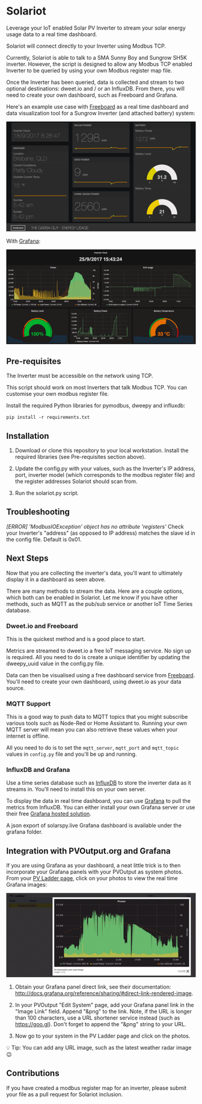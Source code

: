 # Solariot

Leverage your IoT enabled Solar PV Inverter to stream your solar energy usage
data to a real time dashboard.

Solariot will connect directly to your Inverter using Modbus TCP. 

Currently, Solariot is able to talk to a SMA Sunny Boy and Sungrow SH5K inverter. However,
the script is designed to allow any Modbus TCP enabled Inverter to be queried by
using your own Modbus register map file.

Once the Inverter has been queried, data is collected and stream to two optional
destinations: dweet.io and / or an InfluxDB. From there, you will need to create
your own dashboard, such as Freeboard and Grafana. 

Here's an example use case with [Freeboard](https://freeboard.io/board/YQ35fW) as a real 
time dashboard and data visualization tool for a Sungrow Inverter (and attached
battery) system:

![alt tag](docs/freeboard-dashboard-solar-example.png)

With [Grafana](https://solar.mellican.com):

![alt tag](docs/influxdb-grafana-example.png)

## Pre-requisites

The Inverter must be accessible on the network using TCP.

This script should work on most Inverters that talk Modbus TCP. You can 
customise your own modbus register file.

Install the required Python libraries for pymodbus, dweepy and influxdb:

```
pip install -r requirements.txt
```

## Installation

1. Download or clone this repository to your local workstation. Install the 
required libraries (see Pre-requisites section above).

2. Update the config.py with your values, such as the Inverter's IP address, 
port, inverter model (which corresponds to the modbus register file) and the
register addresses Solariot should scan from.

3. Run the solariot.py script.

## Troubleshooting

*[ERROR] 'ModbusIOException' object has no attribute 'registers'*
Check your Inverter's "address" (as opposed to IP address) matches the slave 
id in the config file. Default is 0x01.

## Next Steps

Now that you are collecting the inverter's data, you'll want to ultimately
display it in a dashboard as seen above. 

There are many methods to stream the data. Here are a couple options, which
both can be enabled in Solariot. Let me know if you have other methods, such
as MQTT as the pub/sub service or another IoT Time Series database.

### Dweet.io and Freeboard

This is the quickest method and is a good place to start.

Metrics are streamed to dweet.io a free IoT messaging service. No sign up is 
required. All you need to do is create a unique identifier by updating the
dweepy_uuid value in the config.py file.

Data can then be visualised using a free dashboard service from 
[Freeboard](https://freeboard.io/). You'll need to create your own dashboard,
using dweet.io as your data source.

### MQTT Support

This is a good way to push data to MQTT topics that you might subscribe various tools 
such as Node-Red or Home Assistant to. Running your own MQTT server will mean you can
also retrieve these values when your internet is offline.

All you need to do is to set the `mqtt_server`, `mqtt_port` and `mqtt_topic` values in
`config.py` file and you'll be up and running.

### InfluxDB and Grafana

Use a time series database such as 
[InfluxDB](https://github.com/influxdata/influxdb) to store the inverter data as
it streams in. You'll need to install this on your own server.

To display the data in real time dashboard, you can use 
[Grafana](https://grafana.com/get) to pull the metrics from InfluxDB. You can 
either install your own Grafana server or use their free 
[Grafana hosted solution](https://grafana.com/cloud/grafana).

A json export of solarspy.live Grafana dashboard is available under the grafana folder.

## Integration with PVOutput.org and Grafana

If you are using Grafana as your dashboard, a neat little trick is to then
incorporate your Grafana panels with your PVOutput as system photos. From your
[PV Ladder page](https://pvoutput.org/ladder.jsp?f=1&pf=4102&pt=4102&sf=5130&st=5130&country=1&in=Sungrow&pn=Infinity&io=1&oc=0), click on your photos to view the real time Grafana images: 

![alt tag](docs/animated-pvoutout-grafana-integration.gif)

1. Obtain your Grafana panel direct link, see their documentation: <http://docs.grafana.org/reference/sharing/#direct-link-rendered-image>.

2. In your PVOutput "Edit System" page, add your Grafana panel link in the 
"Image Link" field. Append "&png" to the link. Note, if the URL is longer than 
100 characters, use a URL shortener service instead (such as <https://goo.gl>).
Don't forget to append the "&png" string to your URL.

3. Now go to your system in the PV Ladder page and click on the photos.

:bulb: Tip: You can add any URL image, such as the latest weather radar image 
:wink:

## Contributions

If you have created a modbus register map for an inverter, please submit your
file as a pull request for Solariot inclusion.
